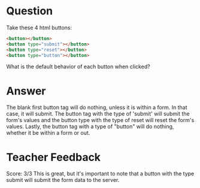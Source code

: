 # Question

Take these 4 html buttons:

```html
<button></button>
<button type="submit"></button>
<button type="reset"></button>
<button type="button"></button>
```

What is the default behavior of each button when clicked?

# Answer

The blank first button tag will do nothing, unless it is within a form. In that case, it will submit. The button tag with the type of 'submit' will submit the form's values and the button type with the type of reset will reset the form's values. Lastly, the button tag with a type of "button" will do nothing, whether it be within a form or out.

# Teacher Feedback

Score: 3/3
This is great, but it's important to note that a button with the type submit will submit the form data to the server.
